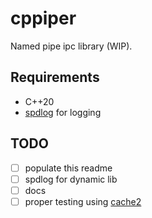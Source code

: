 # cppiper
Named pipe ipc library (WIP).

## Requirements
- C++20
- [spdlog](https://github.com/gabime/spdlog) for logging

## TODO
- [ ] populate this readme
- [ ] spdlog for dynamic lib
- [ ] docs
- [ ] proper testing using [cache2](https://github.com/catchorg/Catch2)
